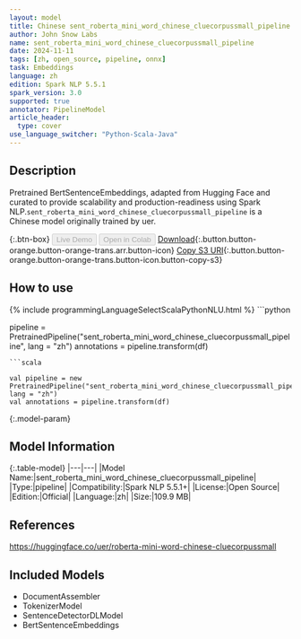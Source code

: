 ```yaml
---
layout: model
title: Chinese sent_roberta_mini_word_chinese_cluecorpussmall_pipeline pipeline BertSentenceEmbeddings from uer
author: John Snow Labs
name: sent_roberta_mini_word_chinese_cluecorpussmall_pipeline
date: 2024-11-11
tags: [zh, open_source, pipeline, onnx]
task: Embeddings
language: zh
edition: Spark NLP 5.5.1
spark_version: 3.0
supported: true
annotator: PipelineModel
article_header:
  type: cover
use_language_switcher: "Python-Scala-Java"
---
```


## Description

Pretrained BertSentenceEmbeddings, adapted from Hugging Face and curated to provide scalability and production-readiness using Spark NLP.`sent_roberta_mini_word_chinese_cluecorpussmall_pipeline` is a Chinese model originally trained by uer.

{:.btn-box}
<button class="button button-orange" disabled>Live Demo</button>
<button class="button button-orange" disabled>Open in Colab</button>
[Download](https://s3.amazonaws.com/auxdata.johnsnowlabs.com/public/models/sent_roberta_mini_word_chinese_cluecorpussmall_pipeline_zh_5.5.1_3.0_1731338150065.zip){:.button.button-orange.button-orange-trans.arr.button-icon}
[Copy S3 URI](s3://auxdata.johnsnowlabs.com/public/models/sent_roberta_mini_word_chinese_cluecorpussmall_pipeline_zh_5.5.1_3.0_1731338150065.zip){:.button.button-orange.button-orange-trans.button-icon.button-copy-s3}

## How to use



<div class="tabs-box" markdown="1">
{% include programmingLanguageSelectScalaPythonNLU.html %}
```python

pipeline = PretrainedPipeline("sent_roberta_mini_word_chinese_cluecorpussmall_pipeline", lang = "zh")
annotations =  pipeline.transform(df)   

```
```scala

val pipeline = new PretrainedPipeline("sent_roberta_mini_word_chinese_cluecorpussmall_pipeline", lang = "zh")
val annotations = pipeline.transform(df)

```
</div>

{:.model-param}
## Model Information

{:.table-model}
|---|---|
|Model Name:|sent_roberta_mini_word_chinese_cluecorpussmall_pipeline|
|Type:|pipeline|
|Compatibility:|Spark NLP 5.5.1+|
|License:|Open Source|
|Edition:|Official|
|Language:|zh|
|Size:|109.9 MB|

## References

https://huggingface.co/uer/roberta-mini-word-chinese-cluecorpussmall

## Included Models

- DocumentAssembler
- TokenizerModel
- SentenceDetectorDLModel
- BertSentenceEmbeddings